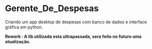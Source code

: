 # Gerente_De_Despesas
 Criando um app desktop de despesas com banco de dados e interface gráfica em python.

**Rework : A lib utilizada esta ultrapassada, sera feito no futuro uma atualização.**
